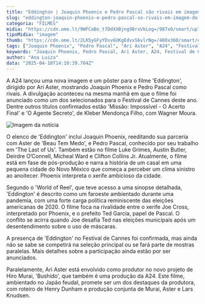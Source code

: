 ```yaml
---
title: "Eddington | Joaquin Phoenix e Pedro Pascal são rivais em imagem do filme da A24"
slug: "eddington-joaquin-phoenix-e-pedro-pascal-so-rivais-em-imagem-do-filme-da-a24"
categoria: "FILMES"
midia: "https://cdn.ome.lt/9WFCoBo_t7DdXXBjng98rxVkLog=/987x0/smart/uploads/conteudo/fotos/OMELETE_CAPA_-_2025-04-10T105756.860.png"
tipoMidia: "imagem"
thumb: "https://cdn.ome.lt/2LK5yGFyYDsv6UKgEdvxS6vlrNg=/480x360/smart/extras/conteudos/omelete_THUMB_-_2025-04-10T110241.940.png"
tags: ["Joaquin Phoenix", "Pedro Pascal", "Ari Aster", "A24", "Festival de Cannes", "faroeste", "pandemia", "rivalidade política"]
keywords: "Joaquin Phoenix, Pedro Pascal, Ari Aster, A24, Festival de Cannes, faroeste, pandemia, rivalidade política"
author: "Ana Luiza"
data: "2025-04-10T14:10:39.704Z"
---
```


A A24 lançou uma nova imagem e um pôster para o filme 'Eddington', dirigido por Ari Aster, mostrando Joaquin Phoenix e Pedro Pascal como rivais. A divulgação aconteceu na mesma manhã em que o filme foi anunciado como um dos selecionados para o Festival de Cannes deste ano. Dentre outros títulos confirmados estão 'Missão: Impossível - O Acerto Final' e 'O Agente Secreto', de Kleber Mendonça Filho, com Wagner Moura.

![Imagem da notícia](https://cdn.ome.lt/hpyc_sx7oIvCz0lBZ7MmbvZLkL0=/fit-in/837x500/smart/uploads/conteudo/fotos/image_9_AtIaLUh.png)

O elenco de 'Eddington' inclui Joaquin Phoenix, reeditando sua parceria com Aster de 'Beau Tem Medo', e Pedro Pascal, conhecido por seu trabalho em 'The Last of Us'. Também estão no filme Luke Grimes, Austin Butler, Deirdre O’Connell, Micheal Ward e Clifton Collins Jr. Atualmente, o filme está em fase de pós-produção e narra a história de um casal em uma pequena cidade do Novo México que começa a perceber um clima sinistro ao anoitecer. Phoenix interpreta o xerife ambicioso da cidade.

Segundo o 'World of Reel', que teve acesso a uma sinopse detalhada, 'Eddington' é descrito como um faroeste ambientado durante uma pandemia, com uma forte carga política reminiscente das eleições americanas de 2020. O filme foca na rivalidade entre o xerife Joe Cross, interpretado por Phoenix, e o prefeito Ted Garcia, papel de Pascal. O conflito se acirra quando Joe desafia Ted nas eleições municipais após um desentendimento sobre o uso de máscaras.

A presença de 'Eddington' no Festival de Cannes foi confirmada, mas ainda não se sabe se competirá na seleção principal ou se fará parte de mostras paralelas. Mais detalhes sobre a participação ainda estão por ser anunciados.

Paralelamente, Ari Aster está envolvido como produtor no novo projeto de Hiro Murai, 'Bushido', que também é uma produção da A24. Este filme, ambientado no Japão feudal, promete ser um dos destaques da produtora, com roteiro de Henry Dunham e produção conjunta de Murai, Aster e Lars Knudsen.